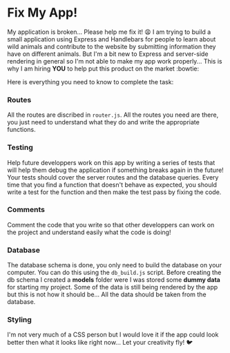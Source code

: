 # Fix My App!

My application is broken... Please help me fix it! :weary: I am trying to build a small application using Express and Handlebars for people to learn about wild animals and contribute to the website by submitting information they have on different animals. But I'm a bit new to Express and server-side rendering in general so I'm not able to make my app work
properly... This is why I am hiring **YOU** to help put this product on the market :bowtie:

Here is everything you need to know to complete the task:

### Routes

All the routes are discribed in `router.js`. All the routes you need are there, you just need to understand what they do and write the appropriate functions.

### Testing

Help future developpers work on this app by writing a series of tests that will help them debug the application if something breaks again in the future! Your tests should cover the server routes and the database queries. Every time that you find a function that doesn't behave as expected, you should write a test for the function and then make the test pass by fixing the code.

### Comments

Comment the code that you write so that other developpers can work on the project and understand easily what the code is doing!

### Database

The database schema is done, you only need to build the database on your computer. You can do this using the `db_build.js` script. Before creating the db schema I created a **models** folder were I was stored some __dummy data__ for starting my project. Some of the data is still being rendered by the app but this is not how it should be... All the data should be taken from the database.

### Styling

I'm not very much of a CSS person but I would love it if the app could look better then what it looks like right now... Let your creativity fly! :bird:
